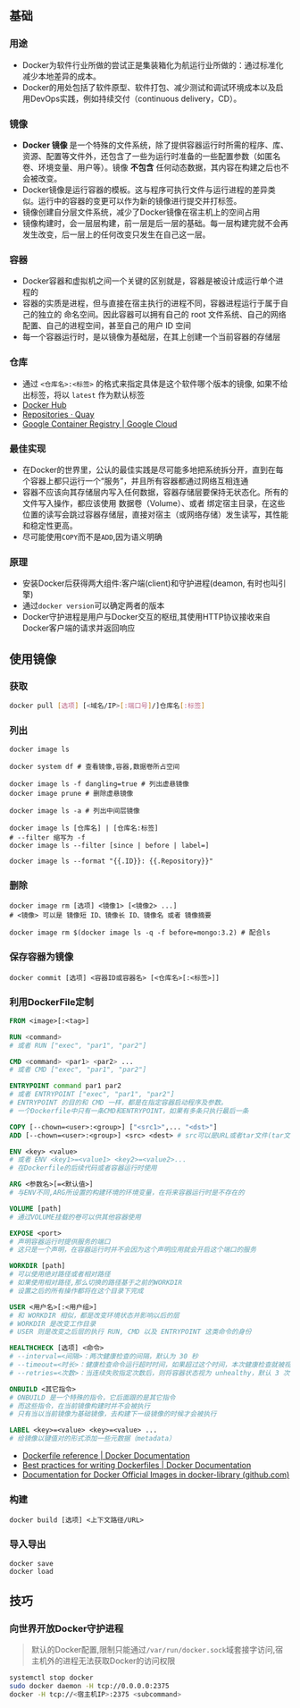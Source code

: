 ## 基础

### 用途

* Docker为软件行业所做的尝试正是集装箱化为航运行业所做的：通过标准化减少本地差异的成本。
* Docker的用处包括了软件原型、软件打包、减少测试和调试环境成本以及启用DevOps实践，例如持续交付（continuous delivery，CD）。

### 镜像

* **Docker 镜像** 是一个特殊的文件系统，除了提供容器运行时所需的程序、库、资源、配置等文件外，还包含了一些为运行时准备的一些配置参数（如匿名卷、环境变量、用户等）。镜像 **不包含** 任何动态数据，其内容在构建之后也不会被改变。
* Docker镜像是运行容器的模板。这与程序可执行文件与运行进程的差异类似。运行中的容器的变更可以作为新的镜像进行提交并打标签。
* 镜像创建自分层文件系统，减少了Docker镜像在宿主机上的空间占用
* 镜像构建时，会一层层构建，前一层是后一层的基础。每一层构建完就不会再发生改变，后一层上的任何改变只发生在自己这一层。

### 容器

* Docker容器和虚拟机之间一个关键的区别就是，容器是被设计成运行单个进程的
* 容器的实质是进程，但与直接在宿主执行的进程不同，容器进程运行于属于自己的独立的 命名空间。因此容器可以拥有自己的 root 文件系统、自己的网络配置、自己的进程空间，甚至自己的用户 ID 空间
* 每一个容器运行时，是以镜像为基础层，在其上创建一个当前容器的存储层

### 仓库

* 通过 `<仓库名>:<标签>` 的格式来指定具体是这个软件哪个版本的镜像, 如果不给出标签，将以 `latest` 作为默认标签
* [Docker Hub](https://hub.docker.com/)
* [Repositories · Quay](https://quay.io/repository/)
* [Google Container Registry  | Google Cloud](https://cloud.google.com/container-registry/)

### 最佳实现

* 在Docker的世界里，公认的最佳实践是尽可能多地把系统拆分开，直到在每个容器上都只运行一个“服务”，并且所有容器都通过网络互相连通
* 容器不应该向其存储层内写入任何数据，容器存储层要保持无状态化。所有的文件写入操作，都应该使用 数据卷（Volume）、或者 绑定宿主目录，在这些位置的读写会跳过容器存储层，直接对宿主（或网络存储）发生读写，其性能和稳定性更高。
* 尽可能使用`COPY`而不是`ADD`,因为语义明确

### 原理

* 安装Docker后获得两大组件:客户端(client)和守护进程(deamon, 有时也叫引擎)
* 通过`docker version`可以确定两者的版本
* Docker守护进程是用户与Docker交互的枢纽,其使用HTTP协议接收来自Docker客户端的请求并返回响应

## 使用镜像

### 获取

```bash
docker pull [选项] [<域名/IP>[:端口号]/]仓库名[:标签]
```

### 列出

```shell
docker image ls

docker system df # 查看镜像,容器,数据卷所占空间

docker image ls -f dangling=true # 列出虚悬镜像
docker image prune # 删除虚悬镜像

docker image ls -a # 列出中间层镜像

docker image ls [仓库名] | [仓库名:标签]
# --filter 缩写为 -f
docker image ls --filter [since | before | label=]

docker image ls --format "{{.ID}}: {{.Repository}}"
```

### 删除

```shell
docker image rm [选项] <镜像1> [<镜像2> ...]
# <镜像> 可以是 镜像短 ID、镜像长 ID、镜像名 或者 镜像摘要

docker image rm $(docker image ls -q -f before=mongo:3.2) # 配合ls
```

### 保存容器为镜像

```shell
docker commit [选项] <容器ID或容器名> [<仓库名>[:<标签>]]
```

### 利用DockerFile定制

```dockerfile
FROM <image>[:<tag>]

RUN <command>
# 或者 RUN ["exec", "par1", "par2"]

CMD <command> <par1> <par2> ...
# 或者 CMD ["exec", "par1", "par2"]

ENTRYPOINT command par1 par2
# 或者 ENTRYPOINT ["exec", "par1", "par2"]
# ENTRYPOINT 的目的和 CMD 一样，都是在指定容器启动程序及参数。
# 一个Dockerfile中只有一条CMD和ENTRYPOINT，如果有多条只执行最后一条

COPY [--chown=<user>:<group>] ["<src1>",... "<dst>"]
ADD [--chown=<user>:<group>] <src> <dest> # src可以是URL或者tar文件(tar文件会自动解压为文件目录)

ENV <key> <value>
# 或者 ENV <key1>=<value1> <key2>=<value2>...
# 在Dockerfile的后续代码或者容器运行时使用

ARG <参数名>[=<默认值>]
# 与ENV不同,ARG所设置的构建环境的环境变量，在将来容器运行时是不存在的

VOLUME [path]
# 通过VOLUME挂载的卷可以供其他容器使用

EXPOSE <port>
# 声明容器运行时提供服务的端口
# 这只是一个声明，在容器运行时并不会因为这个声明应用就会开启这个端口的服务

WORKDIR [path]
# 可以使用绝对路径或者相对路径
# 如果使用相对路径,那么切换的路径基于之前的WORKDIR
# 设置之后的所有操作都将在这个目录下完成

USER <用户名>[:<用户组>]
# 和 WORKDIR 相似，都是改变环境状态并影响以后的层
# WORKDIR 是改变工作目录
# USER 则是改变之后层的执行 RUN, CMD 以及 ENTRYPOINT 这类命令的身份

HEALTHCHECK [选项] <命令>
# --interval=<间隔>：两次健康检查的间隔，默认为 30 秒
# --timeout=<时长>：健康检查命令运行超时时间，如果超过这个时间，本次健康检查就被视为失败，默认 30 秒
# --retries=<次数>：当连续失败指定次数后，则将容器状态视为 unhealthy，默认 3 次

ONBUILD <其它指令>
# ONBUILD 是一个特殊的指令，它后面跟的是其它指令
# 而这些指令，在当前镜像构建时并不会被执行
# 只有当以当前镜像为基础镜像，去构建下一级镜像的时候才会被执行

LABEL <key>=<value> <key>=<value> ...
# 给镜像以键值对的形式添加一些元数据（metadata）
```

* [Dockerfile reference | Docker Documentation](https://docs.docker.com/engine/reference/builder/)
* [Best practices for writing Dockerfiles | Docker Documentation](https://docs.docker.com/develop/develop-images/dockerfile_best-practices/)
* [ Documentation for Docker Official Images in docker-library (github.com)](https://github.com/docker-library/docs)

### 构建

```shell
docker build [选项] <上下文路径/URL>
```

### 导入导出

```shell
docker save
docker load
```



## 技巧

### 向世界开放Docker守护进程

> 默认的Docker配置,限制只能通过`/var/run/docker.sock`域套接字访问,宿主机外的进程无法获取Docker的访问权限

```bash
systemctl stop docker 
sudo docker daemon -H tcp://0.0.0.0:2375
docker -H tcp://<宿主机IP>:2375 <subcommand>
```

